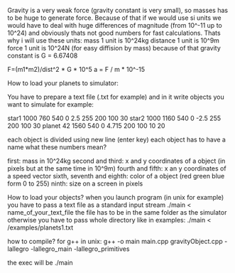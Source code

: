 Gravity is a very weak force (gravity constant is very small), so masses has to be huge to generate force.
Because of that if we would use si units we would have to deal with huge differences of magnitude (from 10^-11 up to 10^24)
and obviously thats not good numbers for fast calculations.
Thats why i will use these units:
mass 1 unit is 10^24kg
distance 1 unit is 10^9m
force 1 unit is 10^24N (for easy diffision by mass)
because of that gravity constant is G = 6.67408

F=(m1*m2)/dist^2 * G * 10^5
a = F / m * 10^-15

How to load your planets to simulator:

You have to prepare a text file (.txt for example) and in it write objects you want to simulate for example:

star1   1000    760 540     0   2.5   255 200 100     30
star2   1000   1160 540     0  -2.5   255 200 100     30
planet    42   1560 540     0  4.715  200 100  10     20

each object is divided using new line (enter key) each object has to have a name
what these numbers mean?

first: mass in 10^24kg
second and third: x and y coordinates of a object (in pixels but at the same time in 10^9m)
fourth and fifth: x an y coordinates of a speed vector
sixth, seventh and eighth: color of a object (red green blue form 0 to 255)
ninth: size on a screen in pixels

How to load your objects?
when you launch program (in unix for example) you have to pass a text file as a standard input stream
./main < name_of_your_text_file
the file has to be in the same folder as the simulator otherwise you have to pass whole directory like in examples:
./main < /examples/planets1.txt

how to compile?
for g++ in unix:
g++ -o main main.cpp gravityObject.cpp -lallegro -lallegro_main -lallegro_primitives

the exec will be ./main